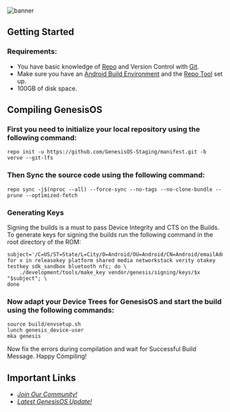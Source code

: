 ![banner](https://raw.githubusercontent.com/GenesisOS/.github/master/profile/BuildBanner.png)

Getting Started
-
### Requirements:
- You have basic knowledge of [Repo](https://source.android.com/source/using-repo.html) and Version Control with [Git](https://source.android.com/source/version-control.html).
- Make sure you have an [Android Build Environment](https://source.android.com/setup/build/initializing) and the [Repo Tool](https://source.android.com/setup/build/downloading) set up.
- 100GB of disk space.

Compiling GenesisOS
-

### First you need to initialize your local repository using the following command:
```
repo init -u https://github.com/GenesisOS-Staging/manifest.git -b verve --git-lfs
```
### Then Sync the source code using the following command:
```
repo sync -j$(nproc --all) --force-sync --no-tags --no-clone-bundle --prune --optimized-fetch
```
### Generating Keys
Signing the builds is a must to pass Device Integrity and CTS on the Builds. To generate keys for signing the builds run the following command in the root directory of the ROM:
```
subject='/C=US/ST=State/L=City/O=Android/OU=Android/CN=Android/emailAddress=email@example.com'
for x in releasekey platform shared media networkstack verity otakey testkey sdk_sandbox bluetooth nfc; do \
    ./development/tools/make_key vendor/genesis/signing/keys/$x "$subject"; \
done
```
### Now adapt your Device Trees for GenesisOS and start the build using the following commands:
```
source build/envsetup.sh
lunch genesis_device-user
mka genesis
```
Now fix the errors during compilation and wait for Successful Build Message. Happy Compiling!

Important Links
-
- [*Join Our Community!*](https://t.me/GenesisOSChat)
- [*Latest GenesisOS Update!*](https://t.me/TheGenesisOS)
